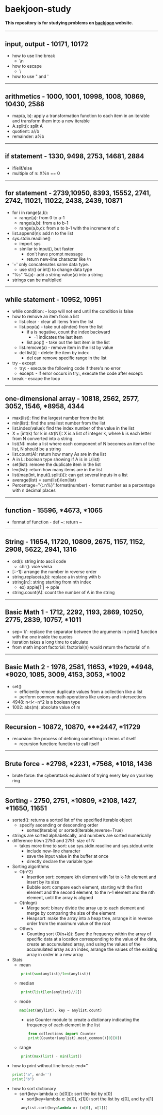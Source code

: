 # baekjoon-study
#### This repository is for studying problems on [baekjoon](https://www.acmicpc.net/) website.
***
## input, output - 10171, 10172
* how to use line break
    + \n
* how to escape
    + \
* how to use " and '
***
## arithmetics - 1000, 1001, 10998, 1008, 10869, 10430, 2588
* map(a, b): apply a transformation function to each item in an iterable and transform them into a new iterable
* A.split(): split A 
* quotient: a//b
* remainder: a%b
***
## if statement - 1330, 9498, 2753, 14681, 2884
* if/elif/else
* multiple of n: X%n == 0
***
## for statement - 2739,10950, 8393, 15552, 2741, 2742, 11021, 11022, 2438, 2439, 10871
* for i in range(a,b):
    + range(a): from 0 to a-1
    + range(a,b): from a to b-1
    + range(a,b,c): from a to b-1 with the increment of c
* list.append(n): add n to the list
* sys.stdin.readline()
    + import sys
    + similar to input(), but faster
        - don't have prompt message
        - return new-line character like \n
* '+' only concatenates same data type.
    + use str() or int() to change data type
* "%s" %(a)- add a string value(a) into a string
* strings can be multiplied
***
## while statement - 10952, 10951
* while condition: - loop will not end until the condition is false
* how to remove an item from a list
    + list.clear - clear all items from the list
    + list.pop(a) - take out a(index) from the list
        - if a is negative, count the index backward
            * -1 indicates the last item
        - list.pop() - take out the last item in the list
    + list.remove(a) - remove item in the list by value
    + del list[i] - delete the item by index
        - del can remove specific range in the list
* try - except
    + try: - execute the following code if there's no error
    + except: - if error occurs in try:, execute the code after except:
* break - escape the loop
***
## one-dimensional array - 10818, 2562, 2577, 3052, 1546, *8958, 4344
* max(list): find the largest number from the list
* min(list): find the smallest number from the list
* list.index(value): find the index number of the value in the list
* X = [int(k) for k in str(N)]: X is a list of integer k, where k is each letter from N converted into a string
* list(N): make a list where each component of N becomes an item of the list, N should be a string
* list.count(A): return how many As are in the list
* A in L: boolean type showing if A is in L(list)
* set(list): remove the duplicate item in the list
* len(list): return how many items are in the list
* list(map(int, input().split())): can get several inputs in a list
* average(list) = sum(list)/len(list)
* Percentage="{:.n%}".format(number) - format number as a percentage with n decimal places
***
## function - 15596, *4673, *1065
* format of function - def ~: return ~
***
## String - 11654, 11720, 10809, 2675, 1157, 1152, 2908, 5622, 2941, 1316
* ord(): string into ascii code
    + chr(): vice versa 
* [::-1]: arrange the number in reverse order
* string.replace(a,b): replace a in string with b
* string[n:]: string starting from nth index
    + ex) apple[1:] => pple
* string.count(A): count the number of A in the string
***
## Basic Math 1 - 1712, 2292, 1193, 2869, 10250, 2775, 2839, 10757, *1011
* sep='k': replace the separator between the arguments in print() function with the one inside the quotes
* iteration takes a long time to calculate
* from math import factorial: factorial(n) would return the factorial of n
***
## Basic Math 2 - 1978, 2581, 11653, *1929, *4948, *9020, 1085, 3009, 4153, 3053, *1002
* set()
    + efficiently remove duplicate values from a collection like a list
    + perform common math operations like unions and intersections
* 4948: n<i<=n*2 is a boolean type
* 1002: abs(m): absolute value of m
***
## Recursion - 10872, 10870, ***2447, *11729
* recursion: the process of defining something in terms of itself
    + recursion function: function to call itself
***
## Brute force - *2798, *2231, *7568, *1018, 1436
* brute force: the cyberattack equivalent of trying every key on your key ring
***
## Sorting - 2750, 2751, *10809, *2108, 1427, *11650, 11651
* sorted(): returns a sorted list of the specified iterable object
    + specify ascending or descending order
        - sorted(iterable) or sorted(iterable,reverse=True)
* strings are sorted alphabetically, and numbers are sorted numerically
* difference btwn 2750 and 2751: size of N
    + takes more time to sort: use sys.stdin.readline and sys.stdout.write
        - include new-line character
        - save the input value in the buffer at once
        - directly declare the variable type
* Sorting algorithms
    + O(n^2)
        - Insertion sort: compare kth element with 1st to k-1th element and insert by its size
        - Bubble sort: compare each element, starting with the first element and the second element, to the n-1 element and the nth element, until the array is aligned
    + O(nlogn)
        - Merge sort: binary divide the array up to each element and merge by comparing the size of the element
        - Heapsort: make the array into a heap tree, arrange it in reverse order from the maximum value of the root
    + Others
        - Counting sort (O(n+k)): Save the frequency within the array of specific data at a location corresponding to the value of the data, create an accumulated array, and using the values of the accumulated array as an index, arrange the values of the existing array in order in a new array
* Stats
    + mean
    ```python
        print(sum(anylist)/len(anylist))
    ```
    + median
    ```python
        print(list[len(anylist)//2])
    ```
    + mode
        ```python
        max(set(anylist), key = anylist.count)
        ```

        - use Counter module to create a dictionary indicating the frequency of each element in the list
        ```python
            from collections import Counter
            print(Counter(anylist).most_common()[0][0]) 
        ```
    + range
    ```python
        print(max(list) - min(list))
    ```
* how to print without line break: end=''
    ```python
    print("a", end='')
    print("b")
    ```
* how to sort dictionary
    + sort(key=lambda x: (x[0])): sort the list by x[0]
        - sort(key=lambda x: (x[0], x[1])): sort the list by x[0], and by x[1]
    ```python
        anylist.sort(key=lambda x: (x[0], x[1]))
    ```

